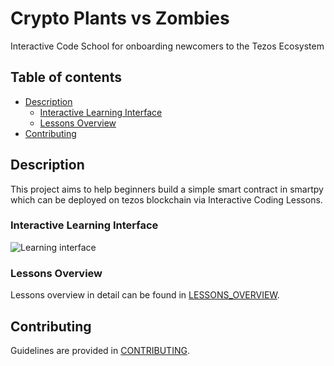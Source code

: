 # Crypto Plants vs Zombies

Interactive Code School for onboarding newcomers to the Tezos Ecosystem

## Table of contents

- [Description](#description)
  - [Interactive Learning Interface](#learning_interface)
  - [Lessons Overview](#project_overview)
- [Contributing](#contributing)

## Description <a id="description"></a>

This project aims to help beginners build a simple smart contract in smartpy which can be deployed on tezos blockchain via Interactive Coding Lessons.

### Interactive Learning Interface <a id="learning_interface"></a>

![Learning interface](https://user-images.githubusercontent.com/16613455/77852099-634d6280-71fa-11ea-862d-cf62fab512e4.png)

### Lessons Overview <a id="project_overview"></a>

Lessons overview in detail can be found in [LESSONS_OVERVIEW](./PROJECT_OVERVIEW.md).

## Contributing <a id="contributing"></a>

Guidelines are provided in [CONTRIBUTING](./.github/CONTRIBUTING.md).
